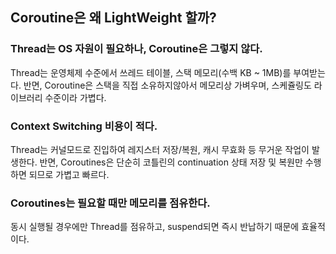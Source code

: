## Coroutine은 왜 LightWeight 할까?

### Thread는 OS 자원이 필요하나, Coroutine은 그렇지 않다.
Thread는 운영체제 수준에서 쓰레드 테이블, 스택 메모리(수백 KB ~ 1MB)를 부여받는다.
반면, Coroutine은 스택을 직접 소유하지않아서 메모리상 가벼우며, 스케쥴링도 라이브러리 수준이라 가볍다.

### Context Switching 비용이 적다.
Thread는 커널모드로 진입하여 레지스터 저장/복원, 캐시 무효화 등 무거운 작업이 발생한다.
반면, Coroutines은 단순히 코틀린의 continuation 상태 저장 및 복원만 수행하면 되므로 가볍고 빠르다.

### Coroutines는 필요할 때만 메모리를 점유한다.
동시 실행될 경우에만 Thread를 점유하고, suspend되면 즉시 반납하기 때문에 효율적이다.

